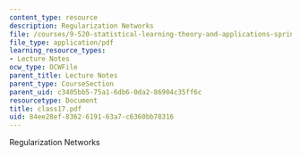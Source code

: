 ```yaml
---
content_type: resource
description: Regularization Networks
file: /courses/9-520-statistical-learning-theory-and-applications-spring-2003/84ee28ef8362619163a7c6360bb78316_class17.pdf
file_type: application/pdf
learning_resource_types:
- Lecture Notes
ocw_type: OCWFile
parent_title: Lecture Notes
parent_type: CourseSection
parent_uid: c3405bb5-75a1-6db6-0da2-86904c35ff6c
resourcetype: Document
title: class17.pdf
uid: 84ee28ef-8362-6191-63a7-c6360bb78316
---
```

Regularization Networks